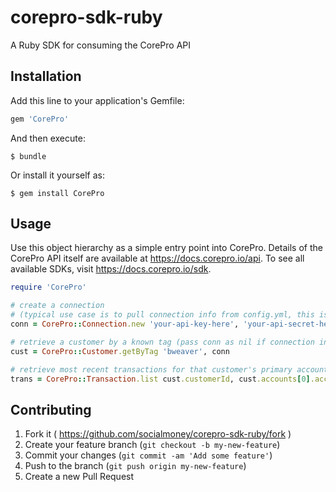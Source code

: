 # corepro-sdk-ruby

A Ruby SDK for consuming the CorePro API

## Installation

Add this line to your application's Gemfile:

```ruby
gem 'CorePro'
```

And then execute:

    $ bundle

Or install it yourself as:

    $ gem install CorePro

## Usage

Use this object hierarchy as a simple entry point into CorePro.  Details of the CorePro API itself are available at
https://docs.corepro.io/api.  To see all available SDKs, visit https://docs.corepro.io/sdk.

```ruby
require 'CorePro'

# create a connection 
# (typical use case is to pull connection info from config.yml, this is for example only)
conn = CorePro::Connection.new 'your-api-key-here', 'your-api-secret-here', 'api.corepro.io'

# retrieve a customer by a known tag (pass conn as nil if connection info is in config.yml)
cust = CorePro::Customer.getByTag 'bweaver', conn

# retrieve most recent transactions for that customer's primary account
trans = CorePro::Transaction.list cust.customerId, cust.accounts[0].accountId

```

## Contributing

1. Fork it ( https://github.com/socialmoney/corepro-sdk-ruby/fork ) 
2. Create your feature branch (`git checkout -b my-new-feature`)
3. Commit your changes (`git commit -am 'Add some feature'`)
4. Push to the branch (`git push origin my-new-feature`)
5. Create a new Pull Request
